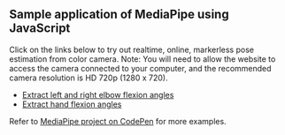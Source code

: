 ## Sample application of MediaPipe using JavaScript

Click on the links below to try out realtime, online, markerless pose estimation from color camera. Note: You will need to allow the website to access the camera connected to your computer, and the recommended camera resolution is HD 720p (1280 x 720).

* [Extract left and right elbow flexion angles](https://codepen.io/rris/full/YzpLrVg)
* [Extract hand flexion angles](https://codepen.io/rris/full/vYyVyoa)

Refer to [MediaPipe project on CodePen](https://codepen.io/mediapipe) for more examples.
